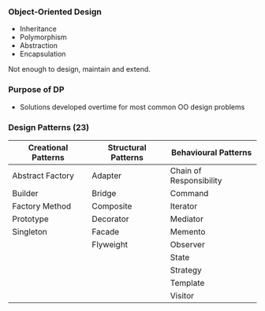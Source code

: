### Object-Oriented Design

- Inheritance
- Polymorphism
- Abstraction
- Encapsulation

Not enough to design, maintain and extend.

### Purpose of DP
- Solutions developed overtime for most common OO design problems

### Design Patterns (23)

| Creational Patterns | Structural Patterns | Behavioural Patterns |
| --------         | ------- | -------- |
| Abstract Factory | Adapter   | Chain of Responsibility|
| Builder          | Bridge    | Command |
| Factory Method   | Composite | Iterator|
| Prototype        | Decorator | Mediator |
| Singleton        | Facade    | Memento |
|                  | Flyweight | Observer |
|                  |           | State |
|                  |           | Strategy |
|                  |           | Template |
|                  |           | Visitor |
